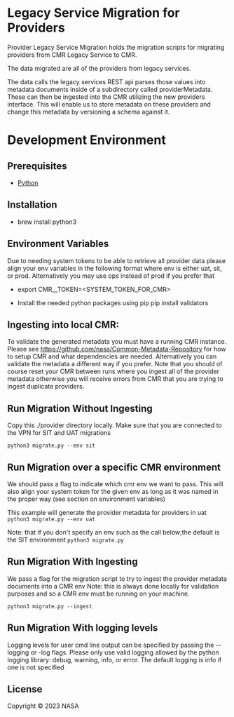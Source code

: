 # Legacy Service Migration for Providers

Provider Legacy Service Migration holds the migration scripts for migrating providers from CMR Legacy Service to CMR. 

The data migrated are all of the providers from legacy services.

The data calls the legacy services REST api parses those values into metadata documents inside of a subdirectory called providerMetadata. These can then be ingested into the CMR utilizing the new providers interface. This will enable us to store metadata on these providers and change this metadata by versioning a schema against it.

# Development Environment

## Prerequisites
* [Python](https://www.python.org/)

## Installation
* brew install python3

## Environment Variables
Due to needing system tokens to be able to retrieve all provider data please align your env variables in the following format where env is either uat, sit, or prod. Alternatively you may use ops instead of prod if you prefer that
* export CMR_<ENV>_TOKEN=<SYSTEM_TOKEN_FOR_CMR>

* Install the needed python packages using pip
pip install validators

## Ingesting into local CMR:
To validate the generated metadata you must have a running CMR instance. Please see https://github.com/nasa/Common-Metadata-Repository for how to setup CMR and what dependencies are needed. Alternatively you can validate the metadata a different way if you prefer. Note that you should of course reset your CMR between runs where you ingest all of the provider metadata otherwise you will receive errors from CMR that you are trying to ingest duplicate providers.

## Run Migration Without Ingesting

Copy this ./provider directory locally. Make sure that you are connected to the VPN for SIT and UAT migrations

`python3 migrate.py --env sit`

## Run Migration over a specific CMR environment

We should pass a flag to indicate which cmr env we want to pass. This will also align your system token for the given env as long as it was named in the proper way (see section on environment variables)

This example will generate the provider metadata for providers in uat
`python3 migrate.py --env uat`

Note: that if you don't specify an env such as the call below;the default is the SIT environment
`python3 migrate.py`


## Run Migration With Ingesting

We pass a flag for the migration script to try to ingest the provider metadata documents into a CMR env
Note: this is always done locally for validation purposes and so a CMR env must be running on your machine.

`python3 migrate.py --ingest`


## Run Migration With logging levels
Logging levels for user cmd line output can be specified by passing the --logging or -log flags. Please only use valid logging allowed by the python logging library:
debug, warning, info, or error. The default logging is info if one is not specified

## License

Copyright © 2023 NASA
